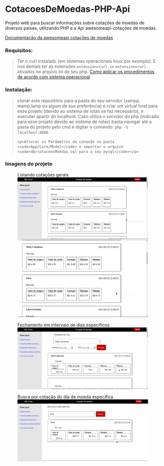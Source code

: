 # CotacoesDeMoedas-PHP-Api
 Projeto web para buscar informações sobre cotações de moedas de diversos países, utilizando PHP e a Api awesomeapi-cotações de moedas.

  <a target="_blank" href="https://docs.awesomeapi.com.br/api-de-moedas">Documentação da awesomeapi cotações de moedas</a><br>

  <h3>Requisitos:</h3>
    <blockquote>
       Ter o curl instalado (em sistemas operacionais linux por exemplo). E nos demais ter as extensões <code>extension=curl.so</code> <code>extension=curl</code> ativados no arquivo ini do seu php. <a href="https://www.php.net/manual/pt_BR/curl.installation.php">Como aplicar os procedimentos de acordo com sistema operacional</a>
    </blockquote>
 <h3>Instalação: </h3>
<blockquote>
    clonar este repositório para a pasta do seu servidor (xampp, wamp,lamp ou algum de sua preferência) e criar um virtual host para esse projeto (devido ao sistema de rotas se faz necessário), e executar apartir do localhost. Caso utiliza o servidor do php (indicado para esse projeto devido ao sistema de rotas) basta navegar até a pasta do projeto pelo cmd e digitar o comando: <code>php -S localhost:8080</code>

    <p>Alterar os Parâmetros de conexão na pasta <code>App/Core/Model</code> e importar o arquivo <code>db/cotacoesMoedas.sql para o seu mysql</code></p>
</blockquote>

<h3>Imagens do projeto</h3>

<figure>
 	<figcaption>Listando cotações gerais</figcaption>
    <img style="width=80px" src="imagens/gerais.png"/>
    <img style="width=80px" src="imagens/gerais2.png">
</figure>
<figure>
 	<figcaption>Fechamento em intervalo de dias específicos</figcaption>
    <img style="width=80px" src="imagens/fechamento.png"/>
</figure>
<figure>
 	<figcaption>Busca por cotação do dia de moeda específica</figcaption>
    <img style="width=80px" src="imagens/buscaEspecifica.png"/>
</figure>